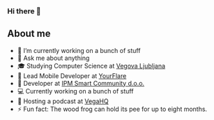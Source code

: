 ### Hi there 👋

## About me

- 🔭 I’m currently working on a bunch of stuff
- 💬 Ask me about anything
- 🎓 Studying Computer Science at [Vegova Ljubljana](https://www.vegova.si/)
- 💼 Lead Mobile Developer at [YourFlare](https://yourflare.io/)
- 💼 Developer at [IPM Smart Community d.o.o.](https://ipm-smartcommunity.si/)
- 💻 Currently working on a bunch of stuff
- 🎤 Hosting a podcast at [VegaHQ](https://www.twitch.tv/vegahqslo)
- ⚡ Fun fact: The wood frog can hold its pee for up to eight months.
